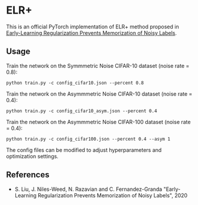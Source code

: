 # ELR+
This is an official PyTorch implementation of ELR+ method proposed in [Early-Learning Regularization Prevents Memorization of Noisy Labels](https://arxiv.org/abs/2007.00151). 


## Usage
Train the network on the Symmmetric Noise CIFAR-10 dataset (noise rate = 0.8):

```
python train.py -c config_cifar10.json --percent 0.8
```
Train the network on the Asymmmetric Noise CIFAR-10 dataset (noise rate = 0.4):

```
python train.py -c config_cifar10_asym.json --percent 0.4
```

Train the network on the Asymmmetric Noise CIFAR-100 dataset (noise rate = 0.4):

```
python train.py -c config_cifar100.json --percent 0.4 --asym 1
```

The config files can be modified to adjust hyperparameters and optimization settings. 


## References
- S. Liu, J. Niles-Weed, N. Razavian and C. Fernandez-Granda "Early-Learning Regularization Prevents Memorization of Noisy Labels", 2020
